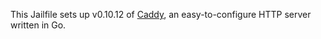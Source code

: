 This Jailfile sets up v0.10.12 of [Caddy](https://caddyserver.com/), an easy-to-configure HTTP server written in Go.
